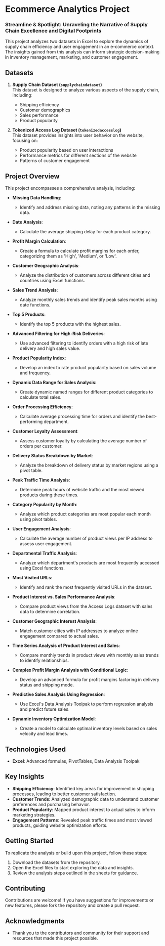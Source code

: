 # Ecommerce Analytics Project

### **Streamline & Spotlight: Unraveling the Narrative of Supply Chain Excellence and Digital Footprints**

This project analyzes two datasets in Excel to explore the dynamics of supply chain efficiency and user engagement in an e-commerce context. The insights gained from this analysis can inform strategic decision-making in inventory management, marketing, and customer engagement.

## Datasets

1. **Supply Chain Dataset (`supplychaindataset`)**  
   This dataset is designed to analyze various aspects of the supply chain, including:
   - Shipping efficiency
   - Customer demographics
   - Sales performance
   - Product popularity

2. **Tokenized Access Log Dataset (`tokenizedaccesslog`)**  
   This dataset provides insights into user behavior on the website, focusing on:
   - Product popularity based on user interactions
   - Performance metrics for different sections of the website
   - Patterns of customer engagement

## Project Overview

This project encompasses a comprehensive analysis, including:

- **Missing Data Handling**: 
  - Identify and address missing data, noting any patterns in the missing data.

- **Date Analysis**: 
  - Calculate the average shipping delay for each product category.

- **Profit Margin Calculation**: 
  - Create a formula to calculate profit margins for each order, categorizing them as 'High', 'Medium', or 'Low'.

- **Customer Geographic Analysis**: 
  - Analyze the distribution of customers across different cities and countries using Excel functions.

- **Sales Trend Analysis**: 
  - Analyze monthly sales trends and identify peak sales months using date functions.

- **Top 5 Products**: 
  - Identify the top 5 products with the highest sales.

- **Advanced Filtering for High-Risk Deliveries**: 
  - Use advanced filtering to identify orders with a high risk of late delivery and high sales value.

- **Product Popularity Index**: 
  - Develop an index to rate product popularity based on sales volume and frequency.

- **Dynamic Data Range for Sales Analysis**: 
  - Create dynamic named ranges for different product categories to calculate total sales.

- **Order Processing Efficiency**: 
  - Calculate average processing time for orders and identify the best-performing department.

- **Customer Loyalty Assessment**: 
  - Assess customer loyalty by calculating the average number of orders per customer.

- **Delivery Status Breakdown by Market**: 
  - Analyze the breakdown of delivery status by market regions using a pivot table.

- **Peak Traffic Time Analysis**: 
  - Determine peak hours of website traffic and the most viewed products during these times.

- **Category Popularity by Month**: 
  - Analyze which product categories are most popular each month using pivot tables.

- **User Engagement Analysis**: 
  - Calculate the average number of product views per IP address to assess user engagement.

- **Departmental Traffic Analysis**: 
  - Analyze which department's products are most frequently accessed using Excel functions.

- **Most Visited URLs**: 
  - Identify and rank the most frequently visited URLs in the dataset.

- **Product Interest vs. Sales Performance Analysis**: 
  - Compare product views from the Access Logs dataset with sales data to determine correlation.

- **Customer Geographic Interest Analysis**: 
  - Match customer cities with IP addresses to analyze online engagement compared to actual sales.

- **Time Series Analysis of Product Interest and Sales**: 
  - Compare monthly trends in product views with monthly sales trends to identify relationships.

- **Complex Profit Margin Analysis with Conditional Logic**: 
  - Develop an advanced formula for profit margins factoring in delivery status and shipping mode.

- **Predictive Sales Analysis Using Regression**: 
  - Use Excel's Data Analysis Toolpak to perform regression analysis and predict future sales.

- **Dynamic Inventory Optimization Model**: 
  - Create a model to calculate optimal inventory levels based on sales velocity and lead times.

## Technologies Used

- **Excel**: Advanced formulas, PivotTables, Data Analysis Toolpak

## Key Insights

- **Shipping Efficiency**: Identified key areas for improvement in shipping processes, leading to better customer satisfaction.
- **Customer Trends**: Analyzed demographic data to understand customer preferences and purchasing behavior.
- **Product Popularity**: Mapped product interest to actual sales to inform marketing strategies.
- **Engagement Patterns**: Revealed peak traffic times and most viewed products, guiding website optimization efforts.

## Getting Started

To replicate the analysis or build upon this project, follow these steps:

1. Download the datasets from the repository.
2. Open the Excel files to start exploring the data and insights.
3. Review the analysis steps outlined in the sheets for guidance.

## Contributing

Contributions are welcome! If you have suggestions for improvements or new features, please fork the repository and create a pull request.

## Acknowledgments

- Thank you to the contributors and community for their support and resources that made this project possible.
